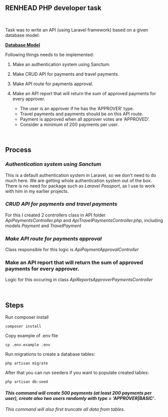 <br/>

## RENHEAD PHP developer task

<br/>

Task was to write an API (using Laravel framework) based on a given database model:

**[Database Model](https://dbdiagram.io/d/6230b53b0ac038740c3bf80b/)**

Following things needs to be implemented:

1. Make an authentication system using Sanctum.
2. Make CRUD API for payments and travel payments.
3. Make API route for payments approval.
4. Make an API report that will return the sum of approved payments for every approver.

    - The user is an approver if he has the ‘APPROVER’ type.
    - Travel payments and payments should be on this API route.
    - Payment is approved when all approver votes are ‘APPROVED’.
    - Consider a minimum of 200 payments per user.

<br/>

## Process

### _Authentication system using Sanctum_

This is a default authentication system in Laravel, so we don't need to do much here. We are getting whole authentication system out of the box. There is no need for package such as _Laravel Passport_, as I use to work with him in my earlier projects.

### _CRUD API for payments and travel payments_

For this I created 2 controllers class in API folder _ApiPaymentsController.php_ and _ApiTravelPaymentsController.php_, including models _Payment_ and _TravelPayment_

### _Make API route for payments approval_

Class responsible for this logic is _ApiPaymentApprovalController_

### Make an API report that will return the sum of approved payments for every approver.

Logic for this occuring in class _ApiReportsApproverPaymentsController_

<br/>

## Steps

Run composer install

```properties
composer install
```

Copy example of .env file

```properties
cp .env.example .env
```

Run migrations to create a database tables:

```properties
php artisan migrate
```

After that you can run seeders if you want to populate created tables:

```properties
php artisan db:seed
```

#### _This command will create 500 payments (at least 200 payments per user), create also two users randomly with type = 'APPROVER|BASIC'_.

_This command will also first truncate all data from tables_.
